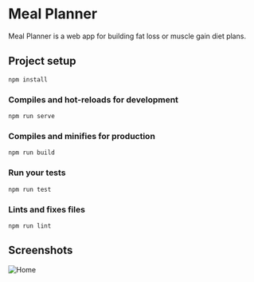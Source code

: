 # Meal Planner

Meal Planner is a web app for building fat loss or muscle gain diet plans.

## Project setup
```
npm install
```

### Compiles and hot-reloads for development
```
npm run serve
```

### Compiles and minifies for production
```
npm run build
```

### Run your tests
```
npm run test
```

### Lints and fixes files
```
npm run lint
```

## Screenshots

![Home](https://res.cloudinary.com/luisantoniome/image/upload/c_scale,w_700/v1564152230/Meal%20Planner/19-07-26_Home.png)
